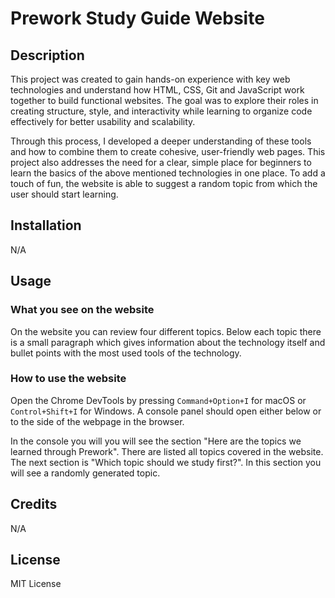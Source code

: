 # Prework Study Guide Website

## Description

This project was created to gain hands-on experience with key web technologies and understand how HTML, CSS, Git and JavaScript work together to build functional websites. The goal was to explore their roles in creating structure, style, and interactivity while learning to organize code effectively for better usability and scalability.

Through this process, I developed a deeper understanding of these tools and how to combine them to create cohesive, user-friendly web pages. This project also addresses the need for a clear, simple place for beginners to learn the basics of the above mentioned technologies in one place. To add a touch of fun, the website is able to suggest a random topic from which the user should start learning.


## Installation

N/A

## Usage

### What you see on the website
On the website you can review four different topics. Below each topic there is a small paragraph which gives information about the technology itself and bullet points with the most used tools of the technology.

### How to use the website

Open the Chrome DevTools by pressing `Command+Option+I` for macOS or `Control+Shift+I` for Windows. A console panel should open either below or to the side of the webpage in the browser.

In the console you will you will see the section "Here are the topics we learned through Prework". There are listed all topics covered in the website. The next section is "Which topic should we study first?". In this section you will see a randomly generated topic.  

## Credits

N/A

## License

MIT License
